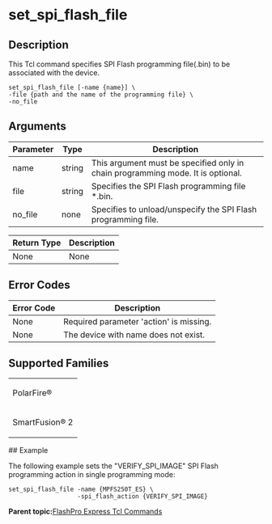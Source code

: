 # set\_spi\_flash\_file

## Description

This Tcl command specifies SPI Flash programming file\(.bin\) to be associated with the device.

```
set_spi_flash_file [-name {name}] \
-file {path and the name of the programming file} \
-no_file
```

## Arguments

|Parameter|Type|Description|
|---------|----|-----------|
|name|string|This argument must be specified only in chain programming mode. It is optional.|
|file|string|Specifies the SPI Flash programming file \*.bin.|
|no\_file|none|Specifies to unload/unspecify the SPI Flash programming file.|

|Return Type|Description|
|-----------|-----------|
|None|None|

## Error Codes

|Error Code|Description|
|----------|-----------|
|None|Required parameter 'action' is missing.|
|None|The device with name does not exist.|

## Supported Families

<table id="GUID-2B1F2668-0588-45A6-BBED-97A66FA955BE"><tbody><tr><td>

PolarFire®

</td></tr><tr><td>

SmartFusion® 2

</td></tr></tbody>
</table>## Example

The following example sets the "VERIFY\_SPI\_IMAGE" SPI Flash programming action in single programming mode:

```
set_spi_flash_file -name {MPFS250T_ES} \
                   -spi_flash_action {VERIFY_SPI_IMAGE}
```

**Parent topic:**[FlashPro Express Tcl Commands](GUID-4320979B-E17A-424D-ABEB-FC0D4BBACB08.md)

